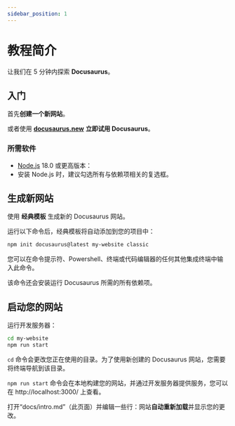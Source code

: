 ```yaml
---
sidebar_position: 1
---
```


# 教程简介

让我们在 5 分钟内探索 **Docusaurus**。

## 入门

首先**创建一个新网站**。

或者使用 **[docusaurus.new](https://docusaurus.new)** **立即试用 Docusaurus**。

### 所需软件

- [Node.js](https://nodejs.org/en/download/) 18.0 或更高版本：
- 安装 Node.js 时，建议勾选所有与依赖项相关的复选框。

## 生成新网站

使用 **经典模板** 生成新的 Docusaurus 网站。

运行以下命令后，经典模板将自动添加到您的项目中：

```bash
npm init docusaurus@latest my-website classic
```

您可以在命令提示符、Powershell、终端或代码编辑器的任何其他集成终端中输入此命令。

该命令还会安装运行 Docusaurus 所需的所有依赖项。

## 启动您的网站

运行开发服务器：

```bash
cd my-website
npm run start
```

`cd` 命令会更改您正在使用的目录。为了使用新创建的 Docusaurus 网站，您需要将终端导航到该目录。

`npm run start` 命令会在本地构建您的网站，并通过开发服务器提供服务，您可以在 http://localhost:3000/ 上查看。

打开“docs/intro.md”（此页面）并编辑一些行：网站**自动重新加载**并显示您的更改。